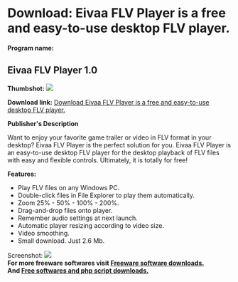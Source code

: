 # Download: Eivaa FLV Player is a free and easy-to-use desktop FLV player.

**Program name:**

## Eivaa FLV Player 1.0

  
**Thumbshot:** ![](http://www.freewarefiles.com/screenshot/eivaaflvplyr_md.jpg)   
  
**Download link:** [Download Eivaa FLV Player is a free and easy-to-use desktop FLV player.](http://freesoftwares.boysofts.com/Eivaa-FLV-Player_program_47759.html)  
  


**Publisher's Description**  
  


Want to enjoy your favorite game trailer or video in FLV format in your desktop? Eivaa FLV Player is the perfect solution for you. Eivaa FLV Player is an easy-to-use desktop FLV player for the desktop playback of FLV files with easy and flexible controls. Ultimately, it is totally for free! 

**Features:**

  * Play FLV files on any Windows PC. 
  * Double-click files in File Explorer to play them automatically. 
  * Zoom 25% - 50% - 100% - 200%. 
  * Drag-and-drop files onto player. 
  * Remember audio settings at next launch. 
  * Automatic player resizing according to video size. 
  * Video smoothing. 
  * Small download. Just 2.6 Mb. 

  
  
Screenshot: ![](http://www.freewarefiles.com/screenshot/eivaaflvplyr.jpg)   
**For more freeware softwares visit [Freeware software downloads.](http://freesoftwares.boysofts.com/)**   
**And [Free softwares and php script downloads.](http://www.boysofts.com/)**
